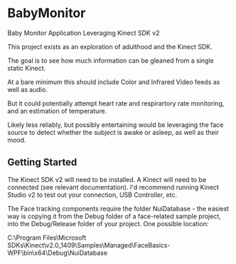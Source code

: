 # BabyMonitor
Baby Monitor Application Leveraging Kinect SDK v2

This project exists as an exploration of adulthood and the Kinect SDK.

The goal is to see how much information can be gleaned from a single static Kinect.

At a bare minimum this should include Color and Infrared Video feeds as well as audio.

But it could potentially attempt heart rate and respirartory rate monitoring, and an estimation of temperature.

Likely less reliably, but possibly entertaining would be leveraging the face source to detect whether the subject
is awake or asleep, as well as their mood.

## Getting Started
The Kinect SDK v2 will need to be installed.  A Kinect will need to be connected (see relevant documentation).  I'd recommend running Kinect Studio v2 to test out your connection, USB Controller, etc.

The Face tracking components require the folder NuiDatabase - the easiest way is copying it from the Debug folder of a face-related sample project, into the Debug/Release folder of your project.  One possible location:

C:\Program Files\Microsoft SDKs\Kinect\v2.0_1409\Samples\Managed\FaceBasics-WPF\bin\x64\Debug\NuiDatabase
